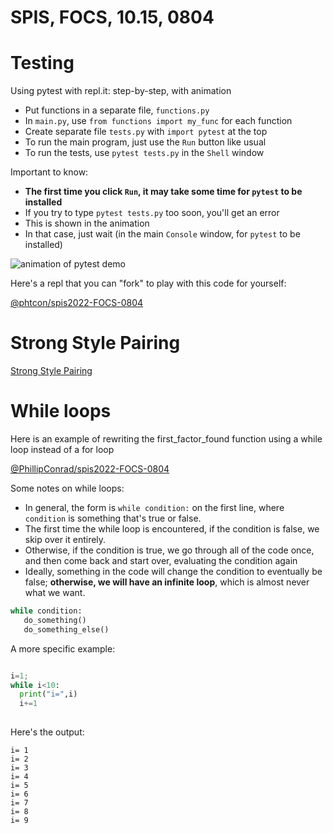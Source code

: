 # SPIS, FOCS, 10.15, 0804

# Testing

Using pytest with repl.it: step-by-step, with animation

* Put functions in a separate file, `functions.py`
* In `main.py`, use `from functions import my_func` for each function
* Create separate file `tests.py` with `import pytest` at the top
* To run the main program, just use the `Run` button like usual
* To run the tests, use `pytest tests.py` in the `Shell` window

Important to know:
* **The first time you click `Run`, it may take some time for `pytest` to be installed**
* If you try to type `pytest tests.py` too soon, you'll get an error
* This is shown in the animation
* In that case, just wait (in the main `Console` window, for `pytest` to be installed)

![animation of pytest demo](spis-pytest-demo.gif)

Here's a repl that you can "fork" to play with this code for yourself:

[@phtcon/spis2022-FOCS-0804](https://replit.com/@phtcon/spis2022-FOCS-0804#main.py)

# Strong Style Pairing

[Strong Style Pairing](http://llewellynfalco.blogspot.com/2014/06/llewellyns-strong-style-pairing.html)

# While loops

Here is an example of rewriting the first_factor_found function using a while loop instead of a for loop

[@PhillipConrad/spis2022-FOCS-0804](https://replit.com/@PhillipConrad/spis2022-FOCS-0804#functions.py)

Some notes on while loops:
* In general, the form is `while condition:` on the first line, where `condition` is something that's true or false.
* The first time the while loop is encountered, if the condition is false, we skip over it entirely.
* Otherwise, if the condition is true, we go through all of the code once, and then come back and start over, evaluating the condition again
* Ideally, something in the code will change the condition to eventually be false; **otherwise, we will have an infinite loop**, which is almost never what we want.

```python
while condition:
   do_something()
   do_something_else()
```

A more specific example:

```python

i=1;
while i<10:
  print("i=",i)
  i+=1
  
```

Here's the output:

```
i= 1
i= 2
i= 3
i= 4
i= 5
i= 6
i= 7
i= 8
i= 9
```
